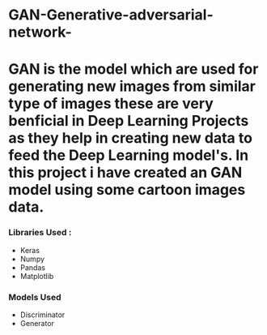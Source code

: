 # GAN-Generative-adversarial-network-
# GAN is the model which are used for generating new images from similar type of images these are very benficial in Deep Learning Projects as they help in creating new data to feed the Deep Learning model's. In this project i have created an GAN model using some cartoon images data.
### Libraries Used :
- Keras 
- Numpy
- Pandas
- Matplotlib
### Models Used
- Discriminator
- Generator
